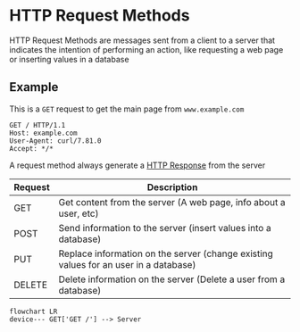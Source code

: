 # HTTP Request Methods
HTTP Request Methods are messages sent from a client to a server that indicates the intention of performing an action, like requesting a web page or inserting values in a database


## Example
This is a `GET` request to get the main page from `www.example.com`
```http
GET / HTTP/1.1
Host: example.com
User-Agent: curl/7.81.0
Accept: */*
```

A request method always generate a [HTTP Response](./CS50x_HTTP-Response.md) from the server

| Request | Description |
|-------- | ----------- |
| GET     | Get content from the server (A web page, info about a user, etc)
| POST    | Send information to the server (insert values into a database)
| PUT     | Replace information on the server (change existing values for an user in a database)
| DELETE  | Delete information on the server (Delete a user from a database)

```mermaid
flowchart LR
device--- GET['GET /'] --> Server
```
